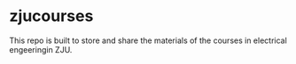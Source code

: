 # zjucourses
This repo is built to store and share the materials of the courses in electrical engeeringin ZJU. 

